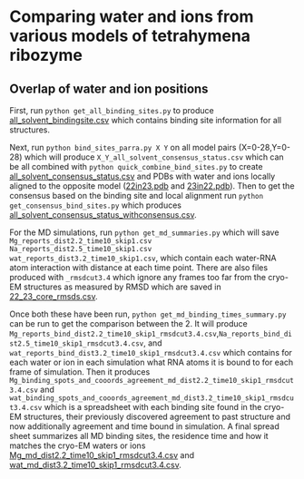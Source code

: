 # Comparing water and ions from various models of tetrahymena ribozyme


## Overlap of water and ion positions

First, run `python get_all_binding_sites.py` to produce [all_solvent_bindingsite.csv](all_solvent_bindingsite.csv) which contains binding site information for all structures. 

Next, run `python bind_sites_parra.py X Y` on all model pairs (X=0-28,Y=0-28) which will produce `X_Y_all_solvent_consensus_status.csv` which can be all combined with `python quick_combine_bind_sites.py` to create [all_solvent_consensus_status.csv](all_solvent_consensus_status.csv) and PDBs with water and ions locally aligned to the opposite model ([22in23.pdb](../../models/22in23.pdb) and [23in22.pdb](../../models/23in22.pdb)). Then to get the consensus based on the binding site and local alignment run `python get_consensus_bind_sites.py` which produces [all_solvent_consensus_status_withconsensus.csv](all_solvent_consensus_status_withconsensus.csv).

For the MD simulations, run `python get_md_summaries.py` which will save `Mg_reports_dist2.2_time10_skip1.csv` `Na_reports_dist2.5_time10_skip1.csv` `wat_reports_dist3.2_time10_skip1.csv`, which contain each water-RNA atom interaction with distance at each time point. There are also files produced with  `_rmsdcut3.4` which ignore any frames too far from the cryo-EM structures as measured by RMSD which are saved in [22_23_core_rmsds.csv](22_23_core_rmsds.csv).

Once both these have been run, `python get_md_binding_times_summary.py` can be run to get the comparison between the 2. It will produce `Mg_reports_bind_dist2.2_time10_skip1_rmsdcut3.4.csv`,`Na_reports_bind_dist2.5_time10_skip1_rmsdcut3.4.csv`, and `wat_reports_bind_dist3.2_time10_skip1_rmsdcut3.4.csv` which contains for each water or ion in each simulation what RNA atoms it is bound to for each frame of simulation. Then it produces `Mg_binding_spots_and_cooords_agreement_md_dist2.2_time10_skip1_rmsdcut3.4.csv` and `wat_binding_spots_and_cooords_agreement_md_dist3.2_time10_skip1_rmsdcut3.4.csv` which is a spreadsheet with each binding site found in the cryo-EM structures, their previously discovered agreement to past structure and now additionally agreement and time bound in simulation. A final spread sheet summarizes all MD binding sites, the residence time and how it matches the cryo-EM waters or ions [Mg_md_dist2.2_time10_skip1_rmsdcut3.4.csv](Mg_md_dist2.2_time10_skip1_rmsdcut3.4.csv) and [wat_md_dist3.2_time10_skip1_rmsdcut3.4.csv](wat_md_dist3.2_time10_skip1_rmsdcut3.4.csv).
